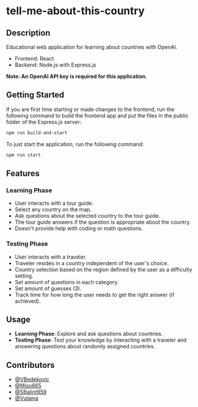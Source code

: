 # tell-me-about-this-country

## Description
Educational web application for learning about countries with OpenAI.

- Frontend: React
- Backend: Node.js with Express.js

**Note: An OpenAI API key is required for this application.**

## Getting Started
If you are first time starting or made changes to the frontend, run the following command to build the frontend app and put the files in the public folder of the Express.js server:
```bash
npm run build-and-start
```
To just start the application, run the following command:
```bash
npm run start
```

## Features

### Learning Phase
- User interacts with a tour guide.
- Select any country on the map.
- Ask questions about the selected country to the tour guide.
- The tour guide answers if the question is appropriate about the country.
- Doesn't provide help with coding or math questions.

### Testing Phase
- User interacts with a traveler.
- Traveler resides in a country independent of the user's choice.
- Country selection based on the region defined by the user as a difficulty setting.
- Set amount of questions in each category.
- Set amount of guesses (3).
- Track time for how long the user needs to get the right answer (if achieved).

## Usage
- **Learning Phase**: Explore and ask questions about countries.
- **Testing Phase**: Test your knowledge by interacting with a traveler and answering questions about randomly assigned countries.

## Contributors
- [@VBedekovic](https://github.com/vbedekovic)
- [@Miso665](https://github.com/miso665)
- [@SBalint959](https://github.com/sbalint959)
- [@Vulama](https://github.com/vulama)
